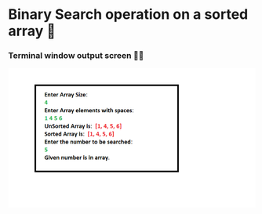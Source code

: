 # Binary Search operation on a sorted array :bookmark_tabs:

### Terminal window output screen :man_technologist:

![alt text](https://github.com/kshitijzutshi/Algorithms/blob/master/DSA%20Deep%20Dive%20in%20Java/Output_Binary.png)
